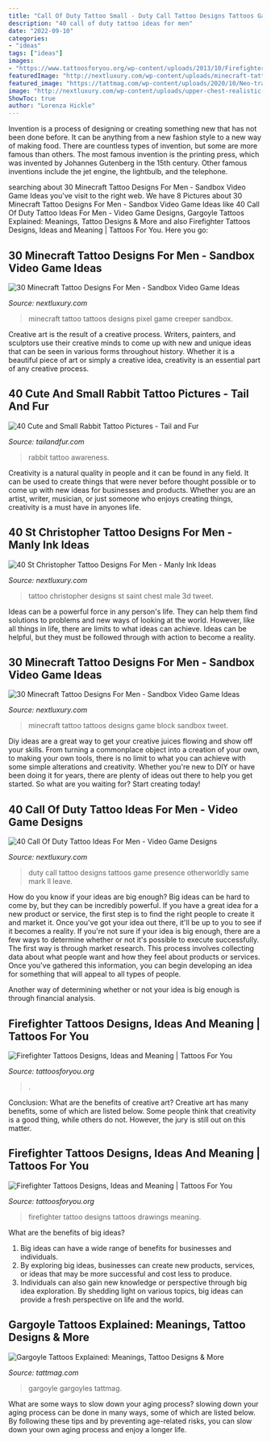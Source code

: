 ```yaml
---
title: "Call Of Duty Tattoo Small - Duty Call Tattoo Designs Tattoos Game Presence Otherworldly Same Mark Ll Leave"
description: "40 call of duty tattoo ideas for men"
date: "2022-09-10"
categories:
- "ideas"
tags: ["ideas"]
images:
- "https://www.tattoosforyou.org/wp-content/uploads/2013/10/Firefighter-Tattoo.jpg"
featuredImage: "http://nextluxury.com/wp-content/uploads/minecraft-tattoo-ideas-for-males.jpg"
featured_image: "https://tattmag.com/wp-content/uploads/2020/10/Neo-traditional-Gargoyle-Tattoo-1.jpg"
image: "http://nextluxury.com/wp-content/uploads/upper-chest-realistic-3d-male-saint-christopher-tattoo-designs.jpg"
ShowToc: true
author: "Lorenza Hickle"
---
```



Invention is a process of designing or creating something new that has not been done before. It can be anything from a new fashion style to a new way of making food. There are countless types of invention, but some are more famous than others. The most famous invention is the printing press, which was invented by Johannes Gutenberg in the 15th century. Other famous inventions include the jet engine, the lightbulb, and the telephone.

	

		
searching about 30 Minecraft Tattoo Designs For Men - Sandbox Video Game Ideas you've visit to the right web. We have 8 Pictures about 30 Minecraft Tattoo Designs For Men - Sandbox Video Game Ideas like 40 Call Of Duty Tattoo Ideas For Men - Video Game Designs, Gargoyle Tattoos Explained: Meanings, Tattoo Designs &amp; More and also Firefighter Tattoos Designs, Ideas and Meaning | Tattoos For You. Here you go:
		
    
## 30 Minecraft Tattoo Designs For Men - Sandbox Video Game Ideas

<img loading=lazy src="http://nextluxury.com/wp-content/uploads/male-minecraft-tattoo-ideas.jpg" onerror="this.onerror=null;this.src='https://tse4.mm.bing.net/th?id=OIP.ttJ4j6CMWHKSdBDU2QdyuAHaG-&amp;pid=15.1';" alt="30 Minecraft Tattoo Designs For Men - Sandbox Video Game Ideas">

_Source: nextluxury.com_

>minecraft tattoo tattoos designs pixel game creeper sandbox. 

	

Creative art is the result of a creative process. Writers, painters, and sculptors use their creative minds to come up with new and unique ideas that can be seen in various forms throughout history. Whether it is a beautiful piece of art or simply a creative idea, creativity is an essential part of any creative process.

    
## 40 Cute And Small Rabbit Tattoo Pictures - Tail And Fur

<img loading=lazy src="http://tailandfur.com/wp-content/uploads/2016/08/40-Cute-and-Small-Rabbit-Tattoo-Pictures-29.jpg" onerror="this.onerror=null;this.src='https://tse4.mm.bing.net/th?id=OIP._gb_B7LVKdAktNoJEkFVdAHaE8&amp;pid=15.1';" alt="40 Cute and Small Rabbit Tattoo Pictures - Tail and Fur">

_Source: tailandfur.com_

>rabbit tattoo awareness. 

	

Creativity is a natural quality in people and it can be found in any field. It can be used to create things that were never before thought possible or to come up with new ideas for businesses and products. Whether you are an artist, writer, musician, or just someone who enjoys creating things, creativity is a must have in anyones life.

    
## 40 St Christopher Tattoo Designs For Men - Manly Ink Ideas

<img loading=lazy src="http://nextluxury.com/wp-content/uploads/upper-chest-realistic-3d-male-saint-christopher-tattoo-designs.jpg" onerror="this.onerror=null;this.src='https://tse1.mm.bing.net/th?id=OIP.SpxZYQFCJG76uvzgaJ9YtQHaHa&amp;pid=15.1';" alt="40 St Christopher Tattoo Designs For Men - Manly Ink Ideas">

_Source: nextluxury.com_

>tattoo christopher designs st saint chest male 3d tweet. 

	

Ideas can be a powerful force in any person's life. They can help them find solutions to problems and new ways of looking at the world. However, like all things in life, there are limits to what ideas can achieve. Ideas can be helpful, but they must be followed through with action to become a reality.

    
## 30 Minecraft Tattoo Designs For Men - Sandbox Video Game Ideas

<img loading=lazy src="http://nextluxury.com/wp-content/uploads/minecraft-tattoo-ideas-for-males.jpg" onerror="this.onerror=null;this.src='https://tse1.mm.bing.net/th?id=OIP.TeqbaRJO8iNgcQM6gHEEXwHaHa&amp;pid=15.1';" alt="30 Minecraft Tattoo Designs For Men - Sandbox Video Game Ideas">

_Source: nextluxury.com_

>minecraft tattoo tattoos designs game block sandbox tweet. 

	

Diy ideas are a great way to get your creative juices flowing and show off your skills. From turning a commonplace object into a creation of your own, to making your own tools, there is no limit to what you can achieve with some simple alterations and creativity. Whether you're new to DIY or have been doing it for years, there are plenty of ideas out there to help you get started. So what are you waiting for? Start creating today!

    
## 40 Call Of Duty Tattoo Ideas For Men - Video Game Designs

<img loading=lazy src="http://nextluxury.com/wp-content/uploads/call-of-duty-tattoos-for-men-3d-sleeve-forearm.jpg" onerror="this.onerror=null;this.src='https://tse4.mm.bing.net/th?id=OIP.wdCczOI1ZujQjfsATMkrtAHaJR&amp;pid=15.1';" alt="40 Call Of Duty Tattoo Ideas For Men - Video Game Designs">

_Source: nextluxury.com_

>duty call tattoo designs tattoos game presence otherworldly same mark ll leave. 

	

How do you know if your ideas are big enough?
Big ideas can be hard to come by, but they can be incredibly powerful. If you have a great idea for a new product or service, the first step is to find the right people to create it and market it. Once you've got your idea out there, it'll be up to you to see if it becomes a reality. If you're not sure if your idea is big enough, there are a few ways to determine whether or not it's possible to execute successfully. 
The first way is through market research. This process involves collecting data about what people want and how they feel about products or services. Once you've gathered this information, you can begin developing an idea for something that will appeal to all types of people. 

Another way of determining whether or not your idea is big enough is through financial analysis.

    
## Firefighter Tattoos Designs, Ideas And Meaning | Tattoos For You

<img loading=lazy src="https://www.tattoosforyou.org/wp-content/uploads/2013/10/Firefighter-Tattoo.jpg" onerror="this.onerror=null;this.src='https://tse2.mm.bing.net/th?id=OIP.Yuc0WplB9NGSST75EcpSRwHaL5&amp;pid=15.1';" alt="Firefighter Tattoos Designs, Ideas and Meaning | Tattoos For You">

_Source: tattoosforyou.org_

>. 

	

Conclusion: What are the benefits of creative art?
Creative art has many benefits, some of which are listed below. Some people think that creativity is a good thing, while others do not. However, the jury is still out on this matter.

    
## Firefighter Tattoos Designs, Ideas And Meaning | Tattoos For You

<img loading=lazy src="https://www.tattoosforyou.org/wp-content/uploads/2013/11/Firefighter-Tattoo-Drawings.jpg" onerror="this.onerror=null;this.src='https://tse4.mm.bing.net/th?id=OIP.sqlKcqWBmSBB5GpHjuYhxgHaJ4&amp;pid=15.1';" alt="Firefighter Tattoos Designs, Ideas and Meaning | Tattoos For You">

_Source: tattoosforyou.org_

>firefighter tattoo designs tattoos drawings meaning. 

	

What are the benefits of big ideas?
1. Big ideas can have a wide range of benefits for businesses and individuals. 
2. By exploring big ideas, businesses can create new products, services, or ideas that may be more successful and cost less to produce. 
3. Individuals can also gain new knowledge or perspective through big idea exploration. By shedding light on various topics, big ideas can provide a fresh perspective on life and the world.

    
## Gargoyle Tattoos Explained: Meanings, Tattoo Designs &amp; More

<img loading=lazy src="https://tattmag.com/wp-content/uploads/2020/10/Neo-traditional-Gargoyle-Tattoo-1.jpg" onerror="this.onerror=null;this.src='https://tse4.mm.bing.net/th?id=OIP.bFRoc7XxywBJ1fu5rgWagAHaJH&amp;pid=15.1';" alt="Gargoyle Tattoos Explained: Meanings, Tattoo Designs &amp; More">

_Source: tattmag.com_

>gargoyle gargoyles tattmag. 

	

What are some ways to slow down your aging process?
slowing down your aging process can be done in many ways, some of which are listed below. By following these tips and by preventing age-related risks, you can slow down your own aging process and enjoy a longer life.


